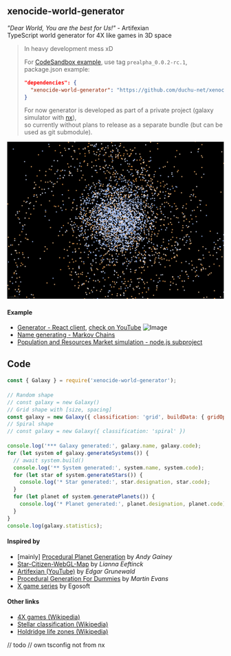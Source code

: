 ## xenocide-world-generator

_"Dear World, You are the best for Us!"_ - Artifexian  
TypeScript world generator for 4X like games in 3D space

> In heavy development mess xD
>
> For [CodeSandbox example](https://codesandbox.io/s/1c8gs), use tag `prealpha_0.0.2-rc.1`, package.json example:
>
> ```json
> "dependencies": {
>   "xenocide-world-generator": "https://github.com/duchu-net/xenocide-world-generator#prealpha_0.0.2-rc.1",
> }
> ```
>
> For now generator is developed as part of a private project (galaxy simulator with [nx](https://nx.dev/)),  
> so currently without plans to release as a separate bundle (but can be used as git submodule).

![Image](./docs/22-10-30.png)

#### Example

- [Generator - React client](https://codesandbox.io/s/1c8gs), [check on YouTube](https://www.youtube.com/channel/UCzGMc0qjJMu7PnH4ZdHni2w)
  ![Image](https://uploads.codesandbox.io/uploads/user/c3b8ed92-ed1d-4bff-8894-710d6c229664/aEDM-thumbnail.png)
- [Name generating - Markov Chains](https://codesandbox.io/s/h4vr6)
- [Population and Resources Market simulation - node.js subproject](https://codesandbox.io/s/m1vh74)

## Code

```js
const { Galaxy } = require('xenocide-world-generator');

// Random shape
// const galaxy = new Galaxy()
// Grid shape with [size, spacing]
const galaxy = new Galaxy({ classification: 'grid', buildData: { gridOptions: [100, 30] } });
// Spiral shape
// const galaxy = new Galaxy({ classification: 'spiral' })

console.log('*** Galaxy generated:', galaxy.name, galaxy.code);
for (let system of galaxy.generateSystems()) {
  // await system.build()
  console.log('** System generated:', system.name, system.code);
  for (let star of system.generateStars()) {
    console.log('* Star generated:', star.designation, star.code);
  }
  for (let planet of system.generatePlanets()) {
    console.log('* Planet generated:', planet.designation, planet.code);
  }
}
console.log(galaxy.statistics);
```

#### Inspired by

- [mainly] [Procedural Planet Generation](https://experilous.com/1/blog/post/procedural-planet-generation) by _Andy Gainey_
- [Star-Citizen-WebGL-Map](https://github.com/Leeft/Star-Citizen-WebGL-Map) by _Lianna Eeftinck_
- [Artifexian (YouTube)](https://www.youtube.com/user/Artifexian) by _Edgar Grunewald_
- [Procedural Generation For Dummies](http://martindevans.me/game-development/2016/01/14/Procedural-Generation-For-Dummies-Galaxies/) by _Martin Evans_
- [X game series](https://www.egosoft.com/games/x4/info_en.php) by Egosoft

#### Other links

- [4X games (Wikipedia)](https://en.wikipedia.org/wiki/4X)
- [Stellar classification (Wikipedia)](https://en.wikipedia.org/wiki/Stellar_classification)
- [Holdridge life zones (Wikipedia)](https://en.wikipedia.org/wiki/Holdridge_life_zones)

// todo
// own tsconfig not from nx
